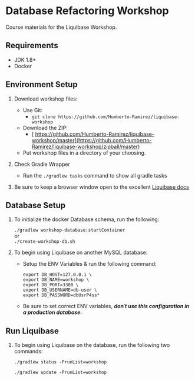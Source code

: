 # Database Refactoring Workshop

Course materials for the Liquibase Workshop.

## Requirements

* JDK 1.8+
* Docker

## Environment Setup

1. Download workshop files:
    * Use Git:
        * `git clone https://github.com/Humberto-Ramirez/liquibase-workshop`
	* Download the ZIP:
	    * [	https://github.com/Humberto-Ramirez/liquibase-workshop/master](https://github.com/Humberto-Ramirez/liquibase-workshop/zipball/master)
	* Put workshop files in a directory of your choosing.

1. Check Gradle Wrapper
    * Run the `./gradlew tasks` command to show all gradle tasks 

1. Be sure to keep a browser window open to the excellent [Liquibase docs](http://www.liquibase.org/documentation/index.html)


## Database Setup

1. To initialize the docker Database schema, run the following:

    `./gradlew workshop-database:startContainer`
    <br>
    or
    <br>
    `./create-workshop-db.sh`

1. To begin using Liquibase on another MySQL database: 
    * Setup the ENV Variables & run the following command:
      ```
      export DB_HOST=127.0.0.1 \
      export DB_NAME=workshop \
      export DB_PORT=3308 \
      export DB_USERNAME=db-user \
      export DB_PASSWORD=dbUsrP4ss*
      ```
    * Be sure to set correct ENV variables, ***don´t use this configuration in a production database.***


## Run Liquibase  

1. To begin using Liquibase on the database, run the following two commands:

    `./gradlew status -PrunList=workshop`
    
    `./gradlew update -PrunList=workshop`

